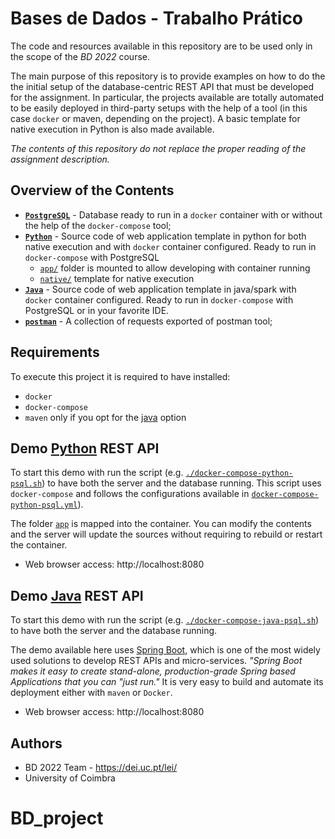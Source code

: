 # Bases de Dados - Trabalho Prático

The code and resources available in this repository are to be used only in the scope of the _BD 2022_ course.

The main purpose of this repository is to provide examples on how to do the the initial setup of the database-centric REST API that must be developed for the assignment.
In particular, the projects available are totally automated to be easily deployed in third-party setups with the help of a tool (in this case `docker` or maven, depending on the project). A basic template for native execution in Python is also made available.

_The contents of this repository do not replace the proper reading of the assignment description._


## Overview of the Contents

- [**`PostgreSQL`**](postgresql) - Database ready to run in a `docker` container with or without the help of the `docker-compose` tool;
- [**`Python`**](python) - Source code of web application template in python for both native execution and with `docker` container configured. Ready to run in `docker-compose` with PostgreSQL
  - [`app/`](python/app) folder is mounted to allow developing with container running
  - [`native/`](python/native) template for native execution
- [**`Java`**](java) - Source code of web application template in java/spark with `docker` container configured. Ready to run in `docker-compose` with PostgreSQL or in your favorite IDE.
- [**`postman`**](postman) - A collection of requests exported of postman tool;


## Requirements

To execute this project it is required to have installed:

- `docker`
- `docker-compose`
- `maven` only if you opt for the [java](java) option



## Demo [Python](python) REST API


To start this demo with run the script (e.g. [`./docker-compose-python-psql.sh`](docker-compose-python-psql.sh)) to have both the server and the database running.
This script uses `docker-compose` and follows the configurations available in [`docker-compose-python-psql.yml`](docker-compose-python-psql.yml)).

The folder [`app`](python/app) is mapped into the container.
You can modify the contents and the server will update the sources without requiring to rebuild or restart the container.

* Web browser access: http://localhost:8080



## Demo [Java](java) REST API

To start this demo with run the script (e.g. [`./docker-compose-java-psql.sh`](docker-compose-java-psql.sh)) to have both the server and the database running.

The demo available here uses [Spring Boot](https://spring.io/projects/spring-boot), which is one of the most widely used solutions to develop REST APIs and micro-services.
*"Spring Boot makes it easy to create stand-alone, production-grade Spring based Applications that you can "just run."*
It is very easy to build and automate its deployment either with `maven` or `Docker`.

* Web browser access: http://localhost:8080


## Authors

* BD 2022 Team - https://dei.uc.pt/lei/
* University of Coimbra
# BD_project
